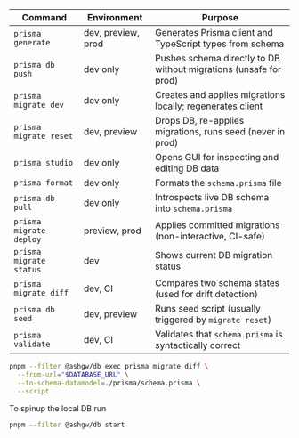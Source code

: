 | Command                 | Environment        | Purpose                                                           |
| ----------------------- | ------------------ | ----------------------------------------------------------------- |
| `prisma generate`       | dev, preview, prod | Generates Prisma client and TypeScript types from schema          |
| `prisma db push`        | dev only           | Pushes schema directly to DB without migrations (unsafe for prod) |
| `prisma migrate dev`    | dev only           | Creates and applies migrations locally; regenerates client        |
| `prisma migrate reset`  | dev, preview       | Drops DB, re-applies migrations, runs seed (never in prod)        |
| `prisma studio`         | dev only           | Opens GUI for inspecting and editing DB data                      |
| `prisma format`         | dev only           | Formats the `schema.prisma` file                                  |
| `prisma db pull`        | dev only           | Introspects live DB schema into `schema.prisma`                   |
| `prisma migrate deploy` | preview, prod      | Applies committed migrations (non-interactive, CI-safe)           |
| `prisma migrate status` | dev                | Shows current DB migration status                                 |
| `prisma migrate diff`   | dev, CI            | Compares two schema states (used for drift detection)             |
| `prisma db seed`        | dev, preview       | Runs seed script (usually triggered by `migrate reset`)           |
| `prisma validate`       | dev, CI            | Validates that `schema.prisma` is syntactically correct           |

```bash
pnpm --filter @ashgw/db exec prisma migrate diff \
  --from-url="$DATABASE_URL" \
  --to-schema-datamodel=./prisma/schema.prisma \
  --script
```

To spinup the local DB run

```bash
pnpm --filter @ashgw/db start
```
